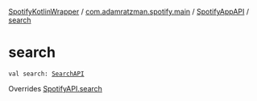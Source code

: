 [SpotifyKotlinWrapper](../../index.md) / [com.adamratzman.spotify.main](../index.md) / [SpotifyAppAPI](index.md) / [search](./search.md)

# search

`val search: `[`SearchAPI`](../../com.adamratzman.spotify.endpoints.public/-search-a-p-i/index.md)

Overrides [SpotifyAPI.search](../-spotify-a-p-i/search.md)

